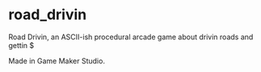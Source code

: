 # road_drivin
Road Drivin, an ASCII-ish procedural arcade game about drivin roads and gettin $

Made in Game Maker Studio.
